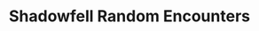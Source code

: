 ---
title: Shadowfell Random Encounters
subtitle: 
image: shadowfell_encounters_cover_electrum.jpg
alt_image: 
alt: Hidden 
product_link: https://www.dmsguild.com/product/263602/Shadowfell-Random-Encounters?affiliate_id=1739130
selling_site: DMsGuild
type: dnd
featured: false
progress:
  percent: 100
  status: finished
stats:
  system: dnd5e
  type: Supplement
  level:
  duration:
---